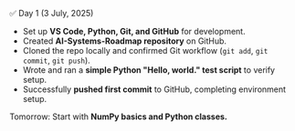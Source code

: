 ✅ Day 1 (3 July, 2025)

- Set up **VS Code, Python, Git, and GitHub** for development.
- Created **AI-Systems-Roadmap repository** on GitHub.
- Cloned the repo locally and confirmed Git workflow (`git add`, `git commit`, `git push`).
- Wrote and ran a **simple Python "Hello, world." test script** to verify setup.
- Successfully **pushed first commit** to GitHub, completing environment setup.

Tomorrow: Start with **NumPy basics and Python classes.**

